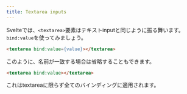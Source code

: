 ```yaml
---
title: Textarea inputs
---
```


Svelteでは、`<textarea>`要素はテキストinputと同じように振る舞います。`bind:value`を使ってみましょう。

```html
<textarea bind:value={value}></textarea>
```

このように、名前が一致する場合は省略することもできます。

```html
<textarea bind:value></textarea>
```

これはtextareaに限らず全てのバインディングに適用されます。